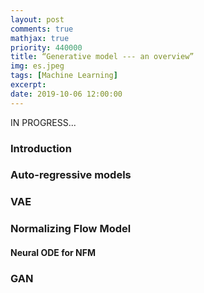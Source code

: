 ```yaml
---
layout: post
comments: true
mathjax: true
priority: 440000
title: “Generative model --- an overview”
img: es.jpeg
tags: [Machine Learning]
excerpt: 
date: 2019-10-06 12:00:00
---
```


IN PROGRESS...


### Introduction

### Auto-regressive models

### VAE

### Normalizing Flow Model 

#### Neural ODE for NFM

### GAN


